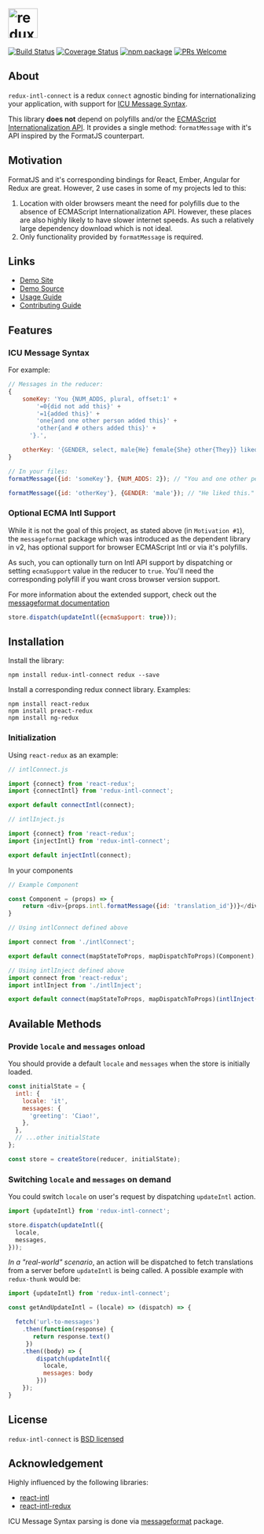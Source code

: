 # <img src="https://yeojz.github.io/redux-intl-connect/static/media/icon-with-text.0f6ad008.svg" alt="redux-intl-connect" height="60" />

[![Build Status][build-badge]][build-link]
[![Coverage Status][coveralls-badge]][coveralls-link]
[![npm package][npm-badge]][npm-link]
[![PRs Welcome][pr-welcome-badge]][pr-welcome-badge]

## About
`redux-intl-connect` is a redux `connect` agnostic binding for internationalizing your application, with support for [ICU Message Syntax](http://userguide.icu-project.org/formatparse/messages).

This library **does not** depend on polyfills and/or the [ECMAScript Internationalization API](https://developer.mozilla.org/en/docs/Web/JavaScript/Reference/Global_Objects/Intl). It provides a single method: `formatMessage` with it's API inspired by the FormatJS counterpart.

## Motivation
FormatJS and it's corresponding bindings for React, Ember, Angular for Redux are great. However, 2 use cases in some of my projects led to this:

 1. Location with older browsers meant the need for polyfills due to the absence of ECMAScript Internationalization API. However, these places are also highly likely to have slower internet speeds. As such a relatively large dependency download which is not ideal.
 1. Only functionality provided by `formatMessage` is required.

## Links

 - [Demo Site](https://yeojz.github.io/redux-intl-connect)
 - [Demo Source](https://github.com/yeojz/redux-intl-connect/tree/master/site)
 - [Usage Guide](./docs/react.md)
 - [Contributing Guide](./CONTRIBUTING.md)

## Features

### ICU Message Syntax

For example:

```js
// Messages in the reducer:
{
    someKey: 'You {NUM_ADDS, plural, offset:1' +
        '=0{did not add this}' +
        '=1{added this}' +
        'one{and one other person added this}' +
        'other{and # others added this}' +
      '}.',

    otherKey: '{GENDER, select, male{He} female{She} other{They}} liked this.'
}

// In your files:
formatMessage({id: 'someKey'}, {NUM_ADDS: 2}); // "You and one other person added this."

formatMessage({id: 'otherKey'}, {GENDER: 'male'}); // "He liked this."
```

### Optional ECMA Intl Support

While it is not the goal of this project, as stated above (in `Motivation #1`), the `messageformat` package which was introduced as the dependent library in v2, has optional support for browser ECMAScript Intl or via it's polyfills.

As such, you can optionally turn on Intl API support by dispatching or setting `ecmaSupport` value in the reducer to `true`. You'll need the corresponding polyfill if you want cross browser version support.

For more information about the extended support, check out the [messageformat documentation](https://messageformat.github.io/guide/)

```js
store.dispatch(updateIntl({ecmaSupport: true}));
```

## Installation

Install the library:

```
npm install redux-intl-connect redux --save
```

Install a corresponding redux connect library. Examples:

```
npm install react-redux
npm install preact-redux
npm install ng-redux
```

### Initialization

Using `react-redux` as an example:

```js
// intlConnect.js

import {connect} from 'react-redux';
import {connectIntl} from 'redux-intl-connect';

export default connectIntl(connect);

```

```js
// intlInject.js

import {connect} from 'react-redux';
import {injectIntl} from 'redux-intl-connect';

export default injectIntl(connect);

```

In your components

```js
// Example Component

const Component = (props) => {
	return <div>{props.intl.formatMessage({id: 'translation_id'})}</div>
}
```

```js
// Using intlConnect defined above

import connect from './intlConnect';

export default connect(mapStateToProps, mapDispatchToProps)(Component);
```

```js
// Using intlInject defined above
import connect from 'react-redux';
import intlInject from './intlInject';

export default connect(mapStateToProps, mapDispatchToProps)(intlInject(Component));
```


## Available Methods

### Provide `locale` and `messages` onload

You should provide a default `locale` and `messages` when the store is initially loaded.

```js
const initialState = {
  intl: {
    locale: 'it',
    messages: {
      'greeting': 'Ciao!',
    },
  },
  // ...other initialState
};

const store = createStore(reducer, initialState);
```

### Switching `locale` and `messages` on demand

You could switch `locale` on user's request by dispatching `updateIntl` action.

```js
import {updateIntl} from 'redux-intl-connect';

store.dispatch(updateIntl({
  locale,
  messages,
}));
```

*In a "real-world" scenario*, an action will be dispatched to fetch translations from a server before `updateIntl` is being called. A possible example with `redux-thunk` would be:

```js
import {updateIntl} from 'redux-intl-connect';

const getAndUpdateIntl = (locale) => (dispatch) => {

  fetch('url-to-messages')
    .then(function(response) {
       return response.text()
     })
    .then((body) => {
        dispatch(updateIntl({
          locale,
          messages: body
        }))
    });
}
```

## License

`redux-intl-connect` is [BSD licensed](./LICENSE)

## Acknowledgement

Highly influenced by the following libraries:

- [react-intl](https://github.com/yahoo/react-intl)
- [react-intl-redux](https://github.com/ratson/react-intl-redux)

ICU Message Syntax parsing is done via [messageformat](https://github.com/messageformat/messageformat.js) package.

[npm-badge]: https://img.shields.io/npm/v/redux-intl-connect.svg?style=flat-square
[npm-link]: https://www.npmjs.com/package/redux-intl-connect

[build-badge]: https://img.shields.io/travis/yeojz/redux-intl-connect.svg?style=flat-square
[build-link]: https://travis-ci.org/yeojz/redux-intl-connect

[coveralls-badge]: https://img.shields.io/coveralls/yeojz/redux-intl-connect.svg?style=flat-square
[coveralls-link]: https://coveralls.io/github/yeojz/redux-intl-connect

[pr-welcome-badge]: https://img.shields.io/badge/PRs-Welcome-ff69b4.svg?style=flat-square
[pr-welcome-link]: https://github.com/yeojz/redux-intl-connect/blob/master/CONTRIBUTING.md
